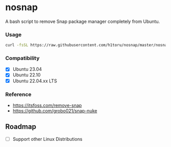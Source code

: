 # nosnap
A bash script to remove Snap package manager completely from Ubuntu.

### Usage
```bash
curl -fsSL https://raw.githubusercontent.com/h1toru/nosnap/master/nosnap.sh | bash
```

### Compatibility
- [x] Ubuntu 23.04
- [x] Ubuntu 22.10
- [x] Ubuntu 22.04.xx LTS

### Reference
- https://itsfoss.com/remove-snap
- https://github.com/grobo021/snap-nuke

## Roadmap
- [ ] Support other Linux Distributions
